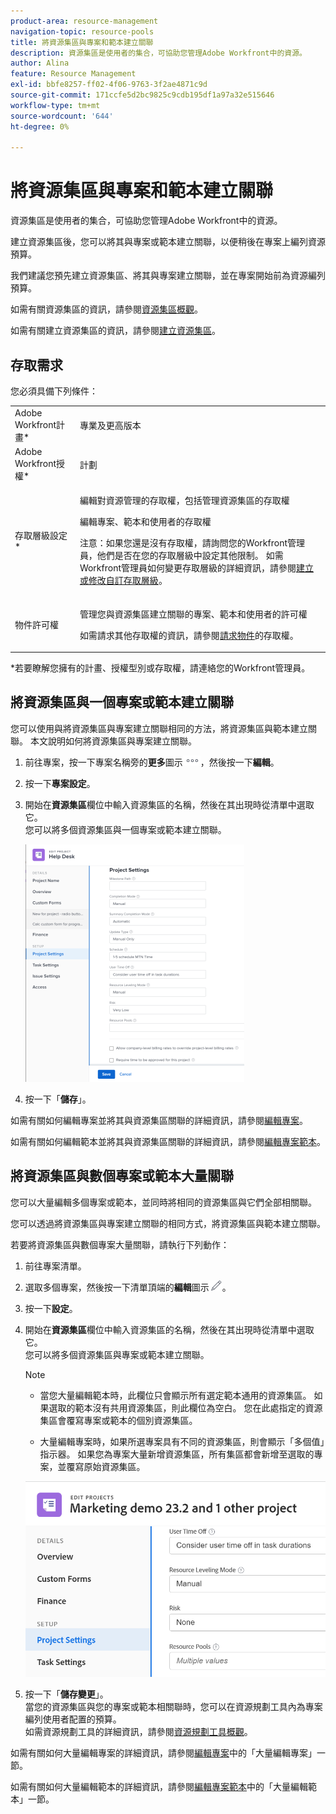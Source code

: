 ```yaml
---
product-area: resource-management
navigation-topic: resource-pools
title: 將資源集區與專案和範本建立關聯
description: 資源集區是使用者的集合，可協助您管理Adobe Workfront中的資源。
author: Alina
feature: Resource Management
exl-id: bbfe8257-ff02-4f06-9763-3f2ae4871c9d
source-git-commit: 171ccfe5d2bc9825c9cdb195df1a97a32e515646
workflow-type: tm+mt
source-wordcount: '644'
ht-degree: 0%

---
```


# 將資源集區與專案和範本建立關聯


<!-- drafted for bulk editing projects: keep this in yellow till this releases to ALL customers - May 1, 2023

Also - take out all the references to Preview and Prod at prod final
-->

<!--<span class="preview">The highlighted information on this page refers to functionality not yet generally available. It is available for all customers in the Preview environment and for a select group of customers in the Production environment.</span>-->


<!--
<p>The sections about how to add resource pools to templates, projects are duplicated from the articles listed in those sections (Editing Projects, Creating a Template, etc).</p>
<p>***I decided to keep these steps here, though, because it's hard to parse through those much lunger articles for just updating this one field.)</p>
-->

資源集區是使用者的集合，可協助您管理Adobe Workfront中的資源。

建立資源集區後，您可以將其與專案或範本建立關聯，以便稍後在專案上編列資源預算。

我們建議您預先建立資源集區、將其與專案建立關聯，並在專案開始前為資源編列預算。

如需有關資源集區的資訊，請參閱[資源集區概觀](../../../resource-mgmt/resource-planning/resource-pools/work-with-resource-pools.md)。

如需有關建立資源集區的資訊，請參閱[建立資源集區](../../../resource-mgmt/resource-planning/resource-pools/create-resource-pools.md)。

## 存取需求

您必須具備下列條件：

<table style="table-layout:auto"> 
 <col> 
 <col> 
 <tbody> 
  <tr> 
   <td role="rowheader">Adobe Workfront計畫*</td> 
   <td> <p>專業及更高版本</p> </td> 
  </tr> 
  <tr> 
   <td role="rowheader">Adobe Workfront授權*</td> 
   <td> <p>計劃 </p> </td> 
  </tr> 
  <tr> 
   <td role="rowheader">存取層級設定*</td> 
   <td> <p>編輯對資源管理的存取權，包括管理資源集區的存取權</p> <p>編輯專案、範本和使用者的存取權</p> <p>注意：如果您還是沒有存取權，請詢問您的Workfront管理員，他們是否在您的存取層級中設定其他限制。 如需Workfront管理員如何變更存取層級的詳細資訊，請參閱<a href="../../../administration-and-setup/add-users/configure-and-grant-access/create-modify-access-levels.md" class="MCXref xref">建立或修改自訂存取層級</a>。</p> </td> 
  </tr> 
  <tr data-mc-conditions=""> 
   <td role="rowheader">物件許可權</td> 
   <td> <p>管理您與資源集區建立關聯的專案、範本和使用者的許可權</p> <p>如需請求其他存取權的資訊，請參閱<a href="../../../workfront-basics/grant-and-request-access-to-objects/request-access.md" class="MCXref xref">請求物件</a>的存取權。</p> </td> 
  </tr> 
 </tbody> 
</table>

&#42;若要瞭解您擁有的計畫、授權型別或存取權，請連絡您的Workfront管理員。

## 將資源集區與一個專案或範本建立關聯

您可以使用與將資源集區與專案建立關聯相同的方法，將資源集區與範本建立關聯。 本文說明如何將資源集區與專案建立關聯。

1. 前往專案，按一下專案名稱旁的&#x200B;**更多**&#x200B;圖示![](assets/more-icon.png)，然後按一下&#x200B;**編輯**。

1. 按一下&#x200B;**專案設定**。

1. 開始在&#x200B;**資源集區**&#x200B;欄位中輸入資源集區的名稱，然後在其出現時從清單中選取它。\
   您可以將多個資源集區與一個專案或範本建立關聯。

   ![](assets/nwe-project-settings-in-edit-project-box-350x380.png)

1. 按一下「**儲存**」。

如需有關如何編輯專案並將其與資源集區關聯的詳細資訊，請參閱[編輯專案](../../../manage-work/projects/manage-projects/edit-projects.md)。

如需有關如何編輯範本並將其與資源集區關聯的詳細資訊，請參閱[編輯專案範本](../../../manage-work/projects/create-and-manage-templates/edit-templates.md)。

## 將資源集區與數個專案或範本大量關聯

您可以大量編輯多個專案或範本，並同時將相同的資源集區與它們全部相關聯。

您可以透過將資源集區與專案建立關聯的相同方式，將資源集區與範本建立關聯。

若要將資源集區與數個專案大量關聯，請執行下列動作：

1. 前往專案清單。
1. 選取多個專案，然後按一下清單頂端的&#x200B;**編輯**&#x200B;圖示![](assets/edit-icon.png)。

1. 按一下&#x200B;**設定**。
1. 開始在&#x200B;**資源集區**&#x200B;欄位中輸入資源集區的名稱，然後在其出現時從清單中選取它。\
   您可以將多個資源集區與專案或範本建立關聯。

   >[!NOTE]
   >
   >* 當您大量編輯範本時，此欄位只會顯示所有選定範本通用的資源集區。 如果選取的範本沒有共用資源集區，則此欄位為空白。 您在此處指定的資源集區會覆寫專案或範本的個別資源集區。
   >
   >* 大量編輯專案時，如果所選專案具有不同的資源集區，則會顯示「多個值」指示器。 如果您為專案大量新增資源集區，所有集區都會新增至選取的專案，並覆寫原始資源集區。

   ![add_resource_pools_to_multiple_projects.png](assets/add-resource-pools-to-multiple-projects-350x358.png)

1. 按一下「**儲存變更**」。\
   當您的資源集區與您的專案或範本相關聯時，您可以在資源規劃工具內為專案編列使用者配置的預算。\
   如需資源規劃工具的詳細資訊，請參閱[資源規劃工具概觀](../../../resource-mgmt/resource-planning/get-started-resource-planner.md)。

如需有關如何大量編輯專案的詳細資訊，請參閱[編輯專案](../../../manage-work/projects/manage-projects/edit-projects.md)中的「大量編輯專案」一節。

如需有關如何大量編輯範本的詳細資訊，請參閱[編輯專案範本](../../../manage-work/projects/create-and-manage-templates/edit-templates.md)中的「大量編輯範本」一節。
